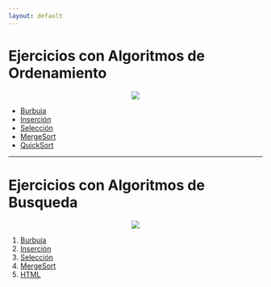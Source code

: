 ```yaml
---
layout: default
---
```




<h1>Ejercicios con Algoritmos de Ordenamiento</h1>


<div align="center">
<img src="https://image3.slideserve.com/6468191/algoritmos-de-ordenamiento-n.jpg">
</div>


<ul>

  <li><a href="https://github.com/MateoCueva03/Ordenamiento_AED.git" target="_blank">Burbuja</a></li>
  <li><a href="https://github.com/BYRONTOSH/Ordenamiento/tree/insercion" target="_blank">Inserción</a></li>
  <li><a href="https://github.com/BYRONTOSH/Ordenamiento/tree/seleccion" target="_blank">Selección</a></li>
   <li><a href="https://github.com/BYRONTOSH/Ordenamiento/tree/mergesort" target="_blank">MergeSort</a></li>
   <li><a href="https://github.com/BYRONTOSH/Plantilla/tree/quicksort" target="_blank">QuickSort</a></li>
  
</ul>



<hr>


<h1>Ejercicios con Algoritmos de Busqueda</h1>

<div align="center">
<img src="https://encrypted-tbn0.gstatic.com/images?q=tbn%3AANd9GcT80aoB0F1j-BIij97MMvrSJp8hiiM5BiR1LQ&usqp=CAU">
</div>


<ol>

  <li><a href="https://github.com/BYRONTOSH/Ordenamiento/tree/burbuja" target="_blank">Burbuja</a></li>
  <li><a href="https://github.com/BYRONTOSH/Ordenamiento/tree/insercion" target="_blank">Inserción</a></li>
  <li><a href="https://github.com/BYRONTOSH/Ordenamiento/tree/seleccion" target="_blank">Selección</a></li>
   <li><a href="https://github.com/BYRONTOSH/Ordenamiento/tree/mergesort" target="_blank">MergeSort</a></li>
   <li><a href="https://www.w3schools.com/html/default.asp" target="_blank">HTML</a></li>
  
</ol>
